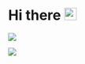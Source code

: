 # Hi there <img src="https://media.giphy.com/media/hvRJCLFzcasrR4ia7z/giphy.gif" width="25px">

<p align="left"> <img src="https://github-readme-stats.vercel.app/api?username=VMoiseev&show_icons=true&theme=transparent"/>

<p align="left"> <img src="https://github-readme-stats.vercel.app/api/top-langs/?username=VMoiseev&layout=compact&theme=transparent"/>
